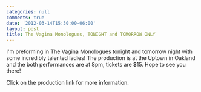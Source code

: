 ```yaml
---
categories: null
comments: true
date: '2012-03-14T15:30:00-06:00'
layout: post
title: The Vagina Monologues, TONIGHT and TOMORROW ONLY
---
```


I'm preforming in The Vagina Monologues tonight and tomorrow night with some incredibly talented ladies! The production is at the Uptown in Oakland and the both performances are at 8pm, tickets are $15. Hope to see you there!

Click on the production link for more information.